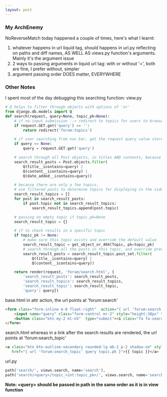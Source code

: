 ```yaml
---
layout: post
---
```

### My ArchEnemy

NoReverseMatch today happened a couple of times, here's what I learnt:
1. whatever happens in url liquid tag, should happens in url.py reflecting on paths and diff names, AS WELL AS views.py function's arguments. Mainly it's the argument issue
2. 2 ways to passing arguments in liquid url tag: with or without '=', both are fine, I prefer without, simpler
3. argument passing order DOES matter, EVERYWHERE


### Other Notes
I spent most of the day debugging this searching function:
view.py
```python
# Q helps to filter through objects with options of 'or'
from django.db.models import Q
def search(request, query=None, topic_pk=None):
    # if no-input submission --> redirect to topics for users to browse
    if request.GET.get('query') == '':
        return redirect('forum:topics')

    # if user searching from nav bar, get the request query value stored properly 
    if query == None:
        query = request.GET.get('query')

    # search through all Post objects, in titles AND contents, because of Q
    search_result_posts = Post.objects.filter(
        Q(title__icontains=query) |
        Q(content__icontains=query) |
        Q(date_added__icontains=query))

    # because there are only a few topics, 
    # use filtered posts to determine topics for displaying in the sidebar
    search_result_topics = []
    for post in search_result_posts:
        if post.topic not in search_result_topics:
            search_result_topics.append(post.topic)

    # passing an empty topic if topic_pk=None
    search_result_topic = {}

    # if to check results in a specific topic
    if topic_pk != None:
        # make sure this topic exists and override the default value
        search_result_topic = get_object_or_404(Topic, pk=topic_pk)
        # search through all the posts in this topic, and override previous search_results_posts
        search_result_posts = search_result_topic.post_set.filter(
            Q(title__icontains=query) |
            Q(content__icontains=query))

    return render(request, 'forum/search.html', {
        'search_result_posts': search_result_posts,
        'search_result_topics': search_result_topics,
        'search_result_topic': search_result_topic,
        'query': query})
```

base.html
in attr action, the url points at 'forum:search'
```html
<form class="form-inline m-0 float-right"  action="{ url 'forum:search' }" method="GET">
	<input name="query" class="form-control mr-2" style="height:38px" type="text" placeholder="Topic Searcher...">
	<button class="btn my-2 ml-n5"  type="submit"><i class="fa fa-search"></i></button>
</form>
```
search.html
whereas in a link after the search results are rendered, the url points at 'forum:search_topic'
```html
<a class="btn btn-outline-secondary rounded-lg mb-2 p-2 shadow-sm" style="width:90%;"
   href="{ url 'forum:search_topic' query topic.pk }">{{ topic }}</a>
```
url.py
```python
path('search/', views.search, name='search'),
path('search/<query>/topic_<int:topic_pk>/', views.search, name='search_topic'),
```
**Note: \<query\> should be passed in path in the same order as it is in view function**